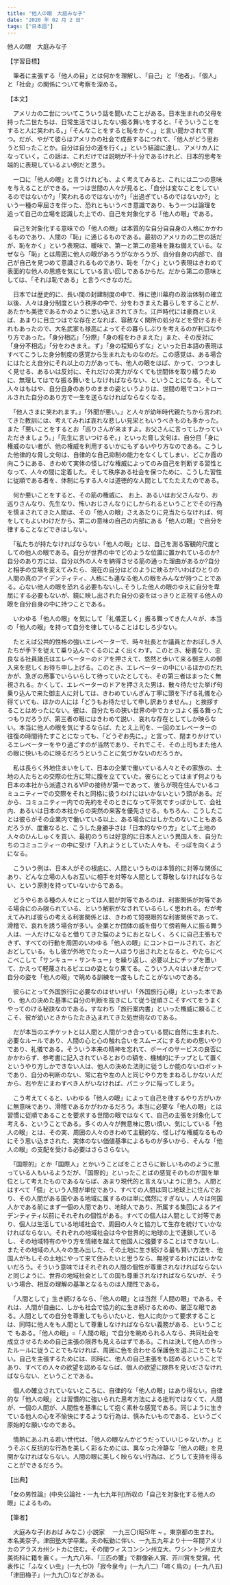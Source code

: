 ```yaml
---
title: "他人の眼　大庭みな子"
date: "2020 年 02 月 2 日"
tags: ["日本語"]
---
```


他人の眼　大庭みな子

【学習目標】

　筆者に主張する「他人の目」とは何かを理解し、「自己」と「他者」、「個人」と「社会」の関係について考察を深める。

【本文】

　アメリカの二世についてこういう話を聞いたことがある。日本生まれの父母を持った二世たちは、日常生活ではしたない振る舞いをすると、「そういうことをすると人に笑われる。」「そんなことをすると恥をかく。」と言い聞かされて育つ。だが、やがて彼らはアメリカの社会で成長するにつれて、「他人がどう思おうと知ったことか。自分は自分の道を行く。」という結論に達し、アメリカ人になっていく。この話は、これだけでは説明が不十分であるけれど、日本的思考を端的に表現しているよい例だと思う。

　一口に「他人の眼」と言うけれども、よく考えてみると、これには二つの意味を与えることができる。一つは世間の人々が見ると、「自分は変なことをしているのではないか?」「笑われるのではないか?」「出過ぎているのではないか?」という一種の卑屈さを伴った、恐れともいうべき意識であり、もう一つは論理を
追って自己の立場を認識した上での、自己を対象化する「他人の眼」である。

　自己を対象化する意味での「他人の眼」は本質的な自分自自身の人格にかかわるものであり、人間の「恥」に通じるものである。最初のアメリカの二世の話だが、恥をかく」という表現は、暖味で、第一と第二の意味を兼ね備えている。なぜなら「恥」とは周囲に他人の眼があろうがなかろうが、自分自身の内部で、自己が自己を見つめて意識されるものであり、恥を「かく」という表現はきわめて表面的な他人の思惑を気にしている言い回しであるからだ。だから第二の意味としては、「それは恥である」と言うべきなのだ。

　日本では歴史的に、長い間の封建制度の中で、殊に徳川幕府の政治体制の確立以後、人々は身分制度という秩序の中で、分をわきまえた暮らしをすることが、あたかも美徳であるかのように思い込まされてきた。江戸時代には豪商といえば、あまりに目立つはでな存在となれば、容赦なく関所の処分などを受けるおそれもあったので、大名武家も禄高によってその暮らしぶりを考えるのが利口なやり方であった。「身分相応」「分際」「身の程をわきまえた」また、その反対に「身分不相応」「分をわきまえ。ず」「身の程知らずな」といった日本語の表現はすべてこうした身分制度の感覚から生まれたものなのだ。この感覚は、ある場合にはたとえ自分にそれ以上の力があっても、他人の眼をはば、かって、つつましく見せる、あるいは反対に、それだけの実力がなくても世間体を取り繕うために、無理してはでな振る舞いをしなければならない、ということになる。そして人々はもはや、自分自身のありのままの姿というよりは、世間の眼でコントロールされた自分のあり方で一生を送らなければならなくなる。

　「他人さまに笑われます。」「外聞が悪い。」と人々が幼年時代親たちから言われてきた教訓には、考えてみれば哀れな悲しい見栄ともいうべきものも多かった。また「悪いことをするとお「巡りさんが来ますよ。お父さんに言ってしかっていただきましょう。」「先生に言いつけるぞ。」といった脅し文句は、自分目「身に権威のない者が、他の権威を利用するいかにもずるいやり方なのである。こうした他律的な脅し文句は、自律的な自己抑制の能力をなくしてしまい、どこか霞の向こうにある、きわめて実体の怪しげな権威によってのみ自己を判断する習性となって、人々の間に定着した。そして秩序ある社会を保つために、こうした習性に従順である者を、体制に与する人々は道徳的な人間としてたたえたのである。

　何か悪いことをすると、その筋の権威に、 お上、あるいはお父さんなり、お巡りさんなり、先生なり、怖いおじさんなりにしかられるということでその行為を慎まされてきた人間は、その「他人の眼」さえあたりに見当たらなければ、何をしてもよいわけだから、第二の意味の自己の内部にある「他人の眼」で自分を律することなどできはしない。

　「私たちが持たなければならない「他人の眼」とは、自己を測る客観的尺度としての他人の眼である。自分が世界の中でどのような位置に置かれているのか?自分のあり方には、自分以外の人々を納得させる筋の通った理由があるか?自分と相手の立場を変えてみたら、現在の自分はどのように映るか?いわばひとりの人間の真のアイデンティティ、人格にも連なる他人の眼をみんなが持つことである。心ない他人の眼を恐れる必要もないし､そうした他人の眼のゆえに自分を卑屈にする必要もないが、鏡に映し出された自分の姿をはっきりと正視する他人の眼を自分自身の中に持つことである。

　いわゆる「他人の眼」を気にして「礼儀正しく」振る舞ってきた人々が、本当の「他人の眼」を持って自分を律していることはむしろ少ない。

　たとえば公共的性格の強いエレベーターで、時々社長とか議員とかおぼしき人たちが手下を従えて乗り込んでくるのによく出くわす。このとき、秘書なり、忠良なる社員諸氏はエレベーターのドアを押さえて、悠然と歩いて来る御主人の御入来を悲しくお待ち申し上げる。このとき、エレベーターの中にいるほかのだれかが、急ぎの用事でいらいらして待っていたとしても、その第三者はまったく無視される。かくして、エレベーターのドアを押さえた男は、散々待たせた挙げ句乗り込んで来た御主人に対しては、きわめていんぎん丁寧に頭を下げる礼儀を心得ていても、ほかの人には「どうもお待たせして申し訳ありません。」と挨拶することはめったにない。彼は、自分たちの狭い世界の中でカッコよく振る舞ったつもりだろうが、第三者の眼にはきわめて説い、哀れな存在としてしか映らない。本当に他人の眼を気にするならば、たとえ上司を、一回のエレベーターの往復の時間待たすことになっても、「どうぞお先に。」と言って、閉まりかけているエレベーターをやり過ごすのが当然であり、それでこそ、その上司もまた他人の眼に快いものに映るだろうということに気づかないのだろうか。

　私は長らく外地住まいをして、日本の企業で働いている人々とその家族の、土地の人たちとの交際の仕方に常に腹を立てていた。彼らにとってはまず何よりも日本の本社から派遣されるVIPの接待が第一であって、彼らが現在住んでいるコミュニティーでの交際をそれと同格に扱うわけにはいかないという頭がある。だから、コミュニティー内での先約をそのときになって平気ですっぽかして、会社内、あるいは日本の本社からの突然の来客を優先させる。もちろん、こうしたことは彼らがその企業内で働いている以上、ある場合にはしかたのないこともあるだろうが、度重なると、こうした身勝手さは「日本的なやり方」として土地の人々のひんしゅくを買い、最初のうちは好意的に日本人という異国人を、自分たちのコミュニティーの中に受け「入れようとしていた人々も、そっぽを向くようになる。

　こういう例は、日本人がその根底に、人間というものは本質的に対等な関係にあり、どんな立場の人もお互いに相手を対等な人間として尊敬しなければならない、という原則を持っていないからである。

　どうやらある種の人々にとっては人間が対等であるのは、利害関係が対等である場合にのみ限られている、という解釈がなされているらしく思われる。だが考えてみれば彼らの考える利害関係とは、きわめて短視眼的な利害関係であって、滑稽で、哀れを誘う場合が多い。企業とか団体の威を借りて傍若無人に振る舞う人は、一人だけになると借りてきた猫のようにおとなしく、ろくに自己主張もできず、すべての行動を周囲のいわゆる「他人の眼」にコントロールされて、おどおどしている。もし彼が外地でたった一人ほうり出されたとなると、やたらにぺこぺこして「サンキュー・サンキュー」を繰り返し、必要以上にチップを置いて、かえって軽蔑されるピエロの姿となり果てる。こういう人々はいまだかつて自分の姿を「他人の眼」で眺める訓練を一度もしたことがないのである。

　彼らにとって外国旅行に必要なのはせいぜい「外国旅行心得」といった本であり、他人の決めた基準に自分の判断を抜きにして従う従順さこそすべてをうまくやってのける秘訣なのである。すなわち「旅行案内書」といった権威に頼ることこそ、彼が幼いときからたたき込まれてきた処世術なのである。

　だが本当のエチケットとは人間と人間がつき合っている間に自然に生まれた、必要なルールであり、人間の心と心の触れ合いをスムーズにするための思いやりであり、礼儀である。そういう本来の精神を忘れて、ボーイのサービスの良否にかかわらず、参考書に記入されているとおりの額を、機械的にチップとして置くというやり方しかできない人は、他人の決めた法則に従うしか能のないロボットであり、自分の判断のない、常に右や左の人と同じやり方をまねるしかない人だから、右や左にまわすべき人がいなければ、パニックに陥ってしまう。

　こう考えてくると、いわゆる「他人の眼」によって自己を律するやり方がいかに無意味であり、滑稽であるかがわかるだろう。本当に必要な「他人の眼」とは習慣に従順であることを要求する世間の眼ではなくて、自己の主張を対象化して考える、ということである。多くの人々が無意味に思い煩い、気にしている「他人の眼」とは、その実、周囲の人々のきわめて主観的な、怪しげな権威なるものにそう思い込まされた、実体のない価値基準によるものが多いから、そんな「他人の眼」の支配を受ける必要はさらさらない。

　「国際的」とか「国際人」とかいうことばをことさらに新しいもののように思っている人もいるようだが、「国際的」といったことばの感覚そのものが国を単位として考えたものであるならば、あまり現代的と言えないように思う。人間とはすべて「個」という人間が単位であり、すべての人間は同じ地球上に住んでおり、その人間がある国やある地域に属するのは単に偶然にすぎない。人々は何国人かである前にまず一個の人間であり、地球人であり、所属する集団によるアイデンティティ以前にそれぞれの個性がある。すべての個人は人間として対等であり、個人は生活している地域社会で、周囲の人々と協力して生存を統けていかなければならない。それぞれの地域社会は今や世界的に地球の上で連鎖しているし、その地域特有のやり方を情緒を越えて他国人に強要することはできないし、またその地域の人人々の生み出した、その土地に生き続ける最も賢い方法を、他国人がもしその土地にやって来て住みたいと思うなら、無視するわけにはいかないだろう。そういう意味ではそれぞれの人間の個性が尊重されなければならないと同じように、世界の地域社会としての国も尊重されなければならないが、そういう場合、相互の理解の基準となるものは人間性である。

　「人間として」生き続けるなら、「他人の眼」とは当然「人間の眼」である。それは、人間が自由に、しかも社会で協力的に生き続けるための、厳正な眼である。人間としての自分を尊重してもらいたいと、他人に向かって要求することは、同時に他人をも人間として尊重しなければならない義務がある、ということで
もある。「他人の眼」=「人間の眼」で自分を眺められる人なら、共同社会を成立させるための自己主張の限界も見えるはずである。これは決して他人の作ったルールに従うことでもなければ、周囲に色を合わせる保護色を選ぶことでもない。自己を主張するためには、同時に、他人の自己主張をも認めるということであり、すべての人々の欲望を認めるならば、個人の欲望に限界を見いださなければならない、ということである。

　個人の確立されていないところに、自律的な「他人の眼」はあり得ない。自律的な「他人の眼」とは習慣的に強いられた思考方法による批判ではなくて、人間が、一個の人間が、人間性を基準にして抱く素朴な感覚である。同じように生きている他人の心を不愉快にするような行為は、慎みたいものである、というごく原始的な願いなのである。

　情熱にあふれる若い世代は、「他人の眼なんかどうだっていいじゃないか。」とうそぶく反抗的な行為を美しく彩るためには、異なった冷静な「他人の眼」を見開かなければならない。人間の眼に美しく映らない行為は、どうして支持を得ることができるだろう。

【出典】

「女の男性論』(中央公論社・一九七九年刊)所収の「自己を対象化する他人の眼」によるもの。

【筆者】

　大庭みな子(おおば みなこ) 小説家
　一九三〇(昭5)年 ~ 。東京都の生まれ。本名美奈子。津田塾大学卒業。夫の転勤に伴い、一九五九年より十一年間アメリカのアラスカ州シトカに住む。その間ウィスコンシン州立大、ワシントン州立大美術科に籍を置く。一九六八年、「三匹の蟹」で群像新人賞、芥川賞を受賞。代表作に「ふなくい虫」(一九七O)「寂今泉今」(一九八二)「啼く鳥の」(一九八五)「津田梅子」(一九九〇)などがある。